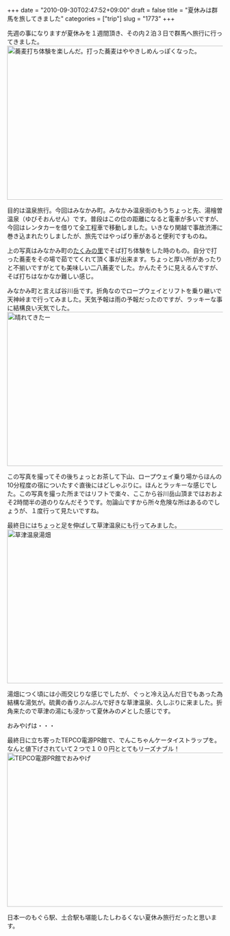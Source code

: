 +++
date = "2010-09-30T02:47:52+09:00"
draft = false
title = "夏休みは群馬を旅してきました"
categories = ["trip"]
slug = "1773"
+++

先週の事になりますが夏休みを１週間頂き、その内２泊３日で群馬へ旅行に行ってきました。
<a href="https://www.flickr.com/photos/keruru/5013248129/" title="蕎麦打ち体験を楽しんだ。打った蕎麦はややきしめんっぽくなった。 by けるる, on Flickr"><img src="https://farm5.static.flickr.com/4105/5013248129_0e85d7c58e_z.jpg" width="640" height="360" alt="蕎麦打ち体験を楽しんだ。打った蕎麦はややきしめんっぽくなった。" /></a>

目的は温泉旅行。今回はみなかみ町。みなかみ温泉街のもうちょっと先、湯檜曽温泉（ゆびそおんせん）です。普段はこの位の距離になると電車が多いですが、今回はレンタカーを借りて全工程車で移動しました。いきなり関越で事故渋滞に巻き込まれたりしましたが、旅先ではやっぱり車があると便利ですものね。

上の写真はみなかみ町の<a href="http://www.takuminosato.or.jp/">たくみの里</a>でそば打ち体験をした時のもの。自分で打った蕎麦をその場で茹でてくれて頂く事が出来ます。ちょっと厚い所があったりと不揃いですがとても美味しい二八蕎麦でした。かんたそうに見えるんですが、そば打ちはなかなか難しい感じ。

みなかみ町と言えば谷川岳です。折角なのでロープウェイとリフトを乗り継いで天神峠まで行ってみました。天気予報は雨の予報だったのですが、ラッキーな事に結構良い天気でした。
<a href="https://www.flickr.com/photos/keruru/5014202960/" title="晴れてきたー by けるる, on Flickr"><img src="https://farm5.static.flickr.com/4146/5014202960_d3ff1b9185_z.jpg" width="640" height="360" alt="晴れてきたー" /></a>

この写真を撮ってその後ちょっとお茶して下山、ロープウェイ乗り場からほんの10分程度の宿についたすぐ直後にはどしゃぶりに。ほんとラッキーな感じでした。この写真を撮った所まではリフトで楽々、ここから谷川岳山頂まではおおよそ2時間半の道のりなんだそうです。勿論山ですから所々危険な所はあるのでしょうが、１度行って見たいですね。

最終日にはちょっと足を伸ばして草津温泉にも行ってみました。
<a href="https://www.flickr.com/photos/keruru/5016533815/" title="草津温泉湯畑 by けるる, on Flickr"><img src="https://farm5.static.flickr.com/4091/5016533815_e81dce6a2b_z.jpg" width="640" height="360" alt="草津温泉湯畑" /></a>

湯畑につく頃には小雨交じりな感じでしたが、ぐっと冷え込んだ日でもあった為結構な湯気が。硫黄の香りぷんぷんで好きな草津温泉、久しぶりに来ました。折角来たので草津の湯にも浸かって夏休みの〆とした感じです。

おみやげは・・・

最終日に立ち寄ったTEPCO電源PR館で、でんこちゃんケータイストラップを。なんと値下げされていて２つで１００円ととてもリーズナブル！
<a href="https://www.flickr.com/photos/keruru/5015998085/" title="TEPCO電源PR館でおみやげ by けるる, on Flickr"><img src="https://farm5.static.flickr.com/4133/5015998085_4a7e5050d1_z.jpg" width="640" height="360" alt="TEPCO電源PR館でおみやげ" /></a>

日本一のもぐら駅、土合駅も堪能したしわるくない夏休み旅行だったと思います。
